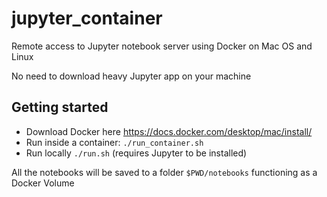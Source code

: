 # jupyter_container
Remote access to Jupyter notebook server using Docker on Mac OS and Linux

No need to download heavy Jupyter app on your machine

## Getting started

* Download Docker here https://docs.docker.com/desktop/mac/install/
* Run inside a container: ```./run_container.sh```
* Run locally ```./run.sh``` (requires Jupyter to be installed)

All the notebooks will be saved to a folder `$PWD/notebooks` functioning as a Docker Volume
